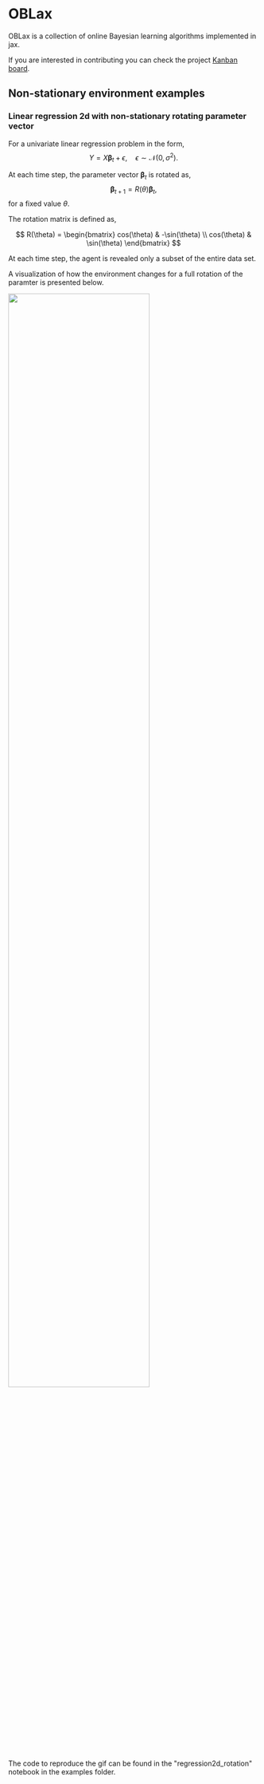 # OBLax

OBLax is a collection of online Bayesian learning algorithms implemented in jax.

If you are interested in contributing you can check the project [Kanban board](https://github.com/users/MichelangeloConserva/projects/1).


## Non-stationary environment examples

### Linear regression 2d with non-stationary rotating parameter vector

For a univariate linear regression problem in the form,
$$
Y = X \boldsymbol \beta_t + \epsilon, \quad \epsilon \sim \mathcal{N}(0, \sigma^2).
$$

At each time step, the parameter vector $\boldsymbol \beta_t$ is rotated as,
$$\boldsymbol \beta_{t + 1} = R(\theta) \boldsymbol \beta_t,$$
for a fixed value $\theta$.

The rotation matrix is defined as,

$$
R(\theta) =
\begin{bmatrix}
cos(\theta) & -\sin(\theta) \\
cos(\theta) & \sin(\theta)
\end{bmatrix} 
$$

At each time step, the agent is revealed only a subset of the entire data set.

A visualization of how the environment changes for a full rotation of the paramter is presented below.

<img src="images/regression2d_rotation.gif" width=75%>

The code to reproduce the gif can be found in the "regression2d_rotation" notebook in the examples folder.
